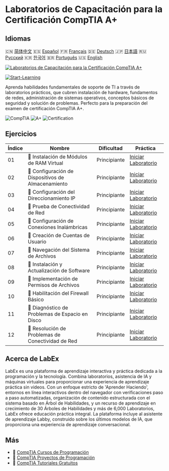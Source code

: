 # Laboratorios de Capacitación para la Certificación CompTIA A+

## Idiomas

🇨🇳 [简体中文](README_zh.md) 🇪🇸 [Español](README_es.md) 🇫🇷 [Français](README_fr.md) 🇩🇪 [Deutsch](README_de.md) 🇯🇵 [日本語](README_ja.md) 🇷🇺 [Русский](README_ru.md) 🇰🇷 [한국어](README_ko.md) 🇧🇷 [Português](README_pt.md) 🇺🇸 [English](README.md) 

[![Laboratorios de Capacitación para la Certificación CompTIA A+](https://cover-creator.labex.io/comptia-a-plus-training-labs.png?lang=es)](https://labex.io/es/courses/comptia-a-plus-training-labs)

[![Start-Learning](https://img.shields.io/badge/Start-Learning-whitesmoke?style=for-the-badge)](https://labex.io/es/courses/comptia-a-plus-training-labs)

Aprenda habilidades fundamentales de soporte de TI a través de laboratorios prácticos, que cubren instalación de hardware, fundamentos de redes, administración de sistemas operativos, conceptos básicos de seguridad y solución de problemas. Perfecto para la preparación del examen de certificación CompTIA A+.

![CompTIA](https://img.shields.io/badge/CompTIA-whitesmoke?style=for-the-badge&logo=comptia)
![A+](https://img.shields.io/badge/A+-whitesmoke?style=for-the-badge&logo=a+)
![Certification](https://img.shields.io/badge/Certification-whitesmoke?style=for-the-badge&logo=certification)


## Ejercicios

|   Índice | Nombre                                              | Dificultad   | Práctica                                                                                                                             |
|----------|-----------------------------------------------------|--------------|--------------------------------------------------------------------------------------------------------------------------------------|
|       01 | 📖  Instalación de Módulos de RAM Virtual           | Principiante | <a target='_blank' href='https://labex.io/es/tutorials/linux-installing-virtual-ram-modules-632799'>Iniciar Laboratorio</a>          |
|       02 | 📖  Configuración de Dispositivos de Almacenamiento | Principiante | <a target='_blank' href='https://labex.io/es/tutorials/linux-configuring-storage-devices-632793'>Iniciar Laboratorio</a>             |
|       03 | 📖  Configuración del Direccionamiento IP           | Principiante | <a target='_blank' href='https://labex.io/es/tutorials/linux-setting-up-ip-addressing-632801'>Iniciar Laboratorio</a>                |
|       04 | 📖  Prueba de Conectividad de Red                   | Principiante | <a target='_blank' href='https://labex.io/es/tutorials/linux-testing-network-connectivity-632803'>Iniciar Laboratorio</a>            |
|       05 | 📖  Configuración de Conexiones Inalámbricas        | Principiante | <a target='_blank' href='https://labex.io/es/tutorials/linux-configuring-wireless-connections-632794'>Iniciar Laboratorio</a>        |
|       06 | 📖  Creación de Cuentas de Usuario                  | Principiante | <a target='_blank' href='https://labex.io/es/tutorials/linux-user-account-creation-632804'>Iniciar Laboratorio</a>                   |
|       07 | 📖  Navegación del Sistema de Archivos              | Principiante | <a target='_blank' href='https://labex.io/es/tutorials/linux-file-system-navigation-632797'>Iniciar Laboratorio</a>                  |
|       08 | 📖  Instalación y Actualización de Software         | Principiante | <a target='_blank' href='https://labex.io/es/tutorials/linux-software-installation-and-updates-632802'>Iniciar Laboratorio</a>       |
|       09 | 📖  Implementación de Permisos de Archivos          | Principiante | <a target='_blank' href='https://labex.io/es/tutorials/linux-implementing-file-permissions-632798'>Iniciar Laboratorio</a>           |
|       10 | 📖  Habilitación del Firewall Básico                | Principiante | <a target='_blank' href='https://labex.io/es/tutorials/linux-enabling-basic-firewall-632796'>Iniciar Laboratorio</a>                 |
|       11 | 📖  Diagnóstico de Problemas de Espacio en Disco    | Principiante | <a target='_blank' href='https://labex.io/es/tutorials/linux-diagnosing-disk-space-issues-632795'>Iniciar Laboratorio</a>            |
|       12 | 📖  Resolución de Problemas de Conectividad de Red  | Principiante | <a target='_blank' href='https://labex.io/es/tutorials/linux-resolving-network-connectivity-problems-632800'>Iniciar Laboratorio</a> |

## Acerca de LabEx

LabEx es una plataforma de aprendizaje interactiva y práctica dedicada a la programación y la tecnología. Combina laboratorios, asistencia de IA y máquinas virtuales para proporcionar una experiencia de aprendizaje práctica sin videos. Con un enfoque estricto de 'Aprender Haciendo', entornos en línea interactivos dentro del navegador con verificaciones paso a paso automatizadas, organización de contenido estructurada con el sistema basado en Árbol de Habilidades, y un recurso de aprendizaje en crecimiento de 30 Árboles de Habilidades y más de 6,000 Laboratorios, LabEx ofrece educación práctica integral. La plataforma incluye al asistente de aprendizaje Labby, construido sobre los últimos modelos de IA, que proporciona una experiencia de aprendizaje conversacional.

## Más

- 🔗 [CompTIA Cursos de Programación](https://github.com/labex-labs/awesome-programming-courses)
- 🔗 [CompTIA Proyectos de Programación](https://github.com/labex-labs/awesome-programming-projects)
- 🔗 [CompTIA Tutoriales Gratuitos](https://github.com/labex-labs/comptia-free-tutorials)

